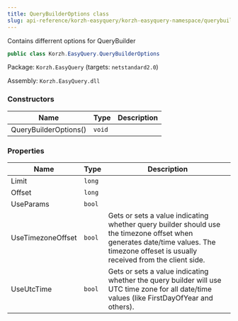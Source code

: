 ```yaml
---
title: QueryBuilderOptions class
slug: api-reference/korzh-easyquery/korzh-easyquery-namespace/querybuilderoptions-class
---
```



Contains differrent options for QueryBuilder
```csharp
public class Korzh.EasyQuery.QueryBuilderOptions

```
Package: `Korzh.EasyQuery` (targets: `netstandard2.0`)

Assembly: `Korzh.EasyQuery.dll`

### Constructors

| Name | Type | Description | 
| --- | --- | --- | 
| QueryBuilderOptions() | `void` |  | 


### Properties

| Name | Type | Description | 
| --- | --- | --- | 
| Limit | `long` |  | 
| Offset | `long` |  | 
| UseParams | `bool` |  | 
| UseTimezoneOffset | `bool` | Gets or sets a value indicating whether query builder should use the timezone offset when generates date/time values.  The timezone offeset is usually received from the client side. | 
| UseUtcTime | `bool` | Gets or sets a value indicating whether the query builder will use UTC time zone for all date/time values (like FirstDayOfYear and others). |